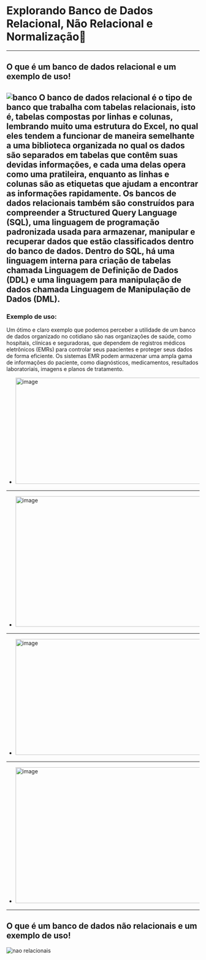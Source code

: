 # Explorando Banco de Dados Relacional, Não Relacional e Normalização🎯
---
## O que é um banco de dados relacional e um exemplo de uso!
![banco](https://www.infortrend.com.br/imagens/uploads/o-que-faz-um-servidor-de-banco-de-dados-post-o-que-sao-servidores-de-banco-de-dados.jpg)
O banco de dados **relacional** é o tipo de banco que trabalha com tabelas relacionais, isto é, **tabelas compostas por linhas e colunas**, lembrando muito uma estrutura do Excel, no qual eles tendem a funcionar de maneira semelhante a uma **biblioteca organizada** no qual os dados são separados em tabelas que contêm suas devidas informações, e cada uma delas opera como uma pratileira, enquanto as linhas e colunas são as etiquetas que ajudam a encontrar as informações rapidamente.
Os bancos de dados relacionais também são construídos para compreender a **Structured Query Language (SQL)**, uma linguagem de programação padronizada usada para armazenar, manipular e recuperar dados que estão classificados dentro do banco de dados. Dentro do SQL, há uma linguagem interna para criação de tabelas chamada **Linguagem de Definição de Dados (DDL)** e uma linguagem para manipulação de dados chamada **Linguagem de Manipulação de Dados (DML)**.
---
### Exemplo de uso:
Um ótimo e claro exemplo que podemos perceber a utilidade de um banco de dados organizado no cotidiano são nas organizações de saúde, como hospitais, clínicas e seguradoras, que dependem de registros médicos eletrônicos (EMRs) para controlar seus paacientes e proteger seus dados de forma eficiente. Os sistemas EMR podem armazenar uma ampla gama de informações do paciente, como diagnósticos, medicamentos, resultados laboratoriais, imagens e planos de tratamento. 

- <img width="795" height="277" alt="image" src="https://github.com/user-attachments/assets/c59bc054-0ea3-4e0f-83e8-64bbb6b9d435" />
---

- <img width="748" height="340" alt="image" src="https://github.com/user-attachments/assets/3f5de6af-4447-4c70-b837-bd49991b8dfd" />
---

- <img width="775" height="302" alt="image" src="https://github.com/user-attachments/assets/77c4d572-04e3-4a6c-93b3-2fa514060184" />
---

- <img width="779" height="354" alt="image" src="https://github.com/user-attachments/assets/4aeeec4c-0017-445e-bf83-defdedb54be6" />
---
## O que é um banco de dados não relacionais e um exemplo de uso!
![nao relacionais](https://hermes.dio.me/articles/cover/4c343f88-1bbf-4d3f-ac5a-0627ecb7e5cc.png)


